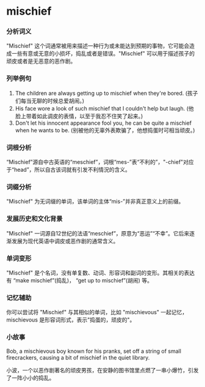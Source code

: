 # mischief

### 分析词义

  

"Mischief" 这个词通常被用来描述一种行为或未能达到预期的事物，它可能会造成一些有意或无意的小损坏，捣乱或者是错误。"Mischief" 可以用于描述孩子的顽皮或者是无恶意的恶作剧。

  

### 列举例句

  

1.  The children are always getting up to mischief when they're bored. (孩子们每当无聊的时候总爱胡闹。)
2.  His face wore a look of such mischief that I couldn't help but laugh. (他脸上带着如此调皮的表情，以至于我忍不住笑了起来。)
3.  Don't let his innocent appearance fool you, he can be quite a mischief when he wants to be. (别被他的无辜外表欺骗了，他想捣蛋时可相当顽皮。)

  

### 词根分析

  

“Mischief”源自中古英语的“meschief”，词根“mes-”表“不利的”，"-chief"对应于“head”，所以自古该词就有引发不利情況的含义。

  

### 词缀分析

  

"Mischief" 为无词缀的单词，该单词的主体“mis-”并非真正意义上的前缀。

  

### 发展历史和文化背景

  

"Mischief" 一词源自12世纪的法语“meschief”，原意为“恶运”“不幸”。它后来逐渐发展为现代英语中调皮或恶作剧的通常含义。

  

### 单词变形

  

"Mischief" 是个名词，没有单复数、动词、形容词和副词的变形。其相关的表达有 “make mischief”(捣乱)， “get up to mischief”(胡闹) 等。

  

### 记忆辅助

  

你可以尝试将 "Mischief" 与其相似的单词，比如 "mischievous" 一起记忆，mischievous 是形容词形式，表示"捣蛋的，顽皮的"。

  

### 小故事

  

Bob, a mischievous boy known for his pranks, set off a string of small firecrackers, causing a bit of mischief in the quiet library.

  

小波，一个以恶作剧著名的顽皮男孩，在安静的图书馆里点燃了一串小爆竹，引发了一阵小小的捣乱。
